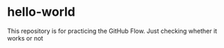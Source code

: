 # hello-world
This repository is for practicing the GitHub Flow.
Just checking whether it works or not
